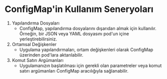 # ConfigMap'in Kullanım Seneryoları

1. Yapılandırma Dosyaları
    * ConfigMap, yapılandırma dosyalarını dışarıdan almak için kullanılır. Örneğin, bir JSON veya YAML dosyasını pod'un
      içine yerleştirebilirsiniz.
2. Ortamsal Değişkenler
    * Uygulama yapılandırmaları, ortam değişkenleri olarak ConfigMap üzerinden pod'lara aktarılabilir.
3. Komut Satırı Argümanları
    * Uygulamanızın başlatılması için gerekli olan parametreler veya komut satırı argümanları ConfigMap aracılığıyla
      sağlanabilir.